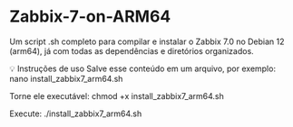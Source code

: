 # Zabbix-7-on-ARM64
Um script .sh completo para compilar e instalar o Zabbix 7.0 no Debian 12 (arm64), já com todas as dependências e diretórios organizados.

💡 Instruções de uso
Salve esse conteúdo em um arquivo, por exemplo:
nano install_zabbix7_arm64.sh


Torne ele executável:
chmod +x install_zabbix7_arm64.sh


Execute:
./install_zabbix7_arm64.sh
